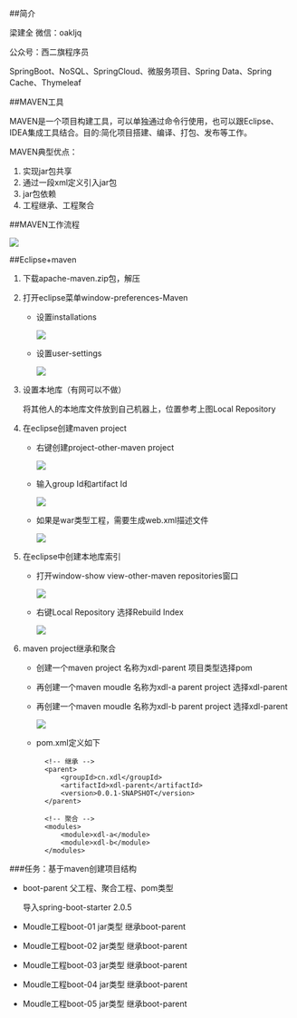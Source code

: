 ##简介

梁建全  微信：oakljq

公众号：西二旗程序员

SpringBoot、NoSQL、SpringCloud、微服务项目、Spring Data、Spring Cache、Thymeleaf

##MAVEN工具

MAVEN是一个项目构建工具，可以单独通过命令行使用，也可以跟Eclipse、IDEA集成工具结合。目的:简化项目搭建、编译、打包、发布等工作。

MAVEN典型优点：

1. 实现jar包共享
2. 通过一段xml定义引入jar包
3. jar包依赖
4. 工程继承、工程聚合


##MAVEN工作流程

![](maven.png)

##Eclipse+maven

1. 下载apache-maven.zip包，解压
2. 打开eclipse菜单window-preferences-Maven

	- 设置installations
	
		![](eclipse-1.png)

	- 设置user-settings

		![](eclipse-2.png)

3. 设置本地库（有网可以不做）

	将其他人的本地库文件放到自己机器上，位置参考上图Local Repository

4. 在eclipse创建maven project

	- 右键创建project-other-maven project

		![](eclipse-3.png)

	- 输入group Id和artifact Id

		![](eclipse-4.png)

	- 如果是war类型工程，需要生成web.xml描述文件

		![](eclipse-5.png)

5. 在eclipse中创建本地库索引

	- 打开window-show view-other-maven repositories窗口

		![](eclipse-6.png)

	- 右键Local Repository 选择Rebuild Index

		![](eclipse-7.png)

6. maven project继承和聚合

	- 创建一个maven project 名称为xdl-parent 项目类型选择pom
	- 再创建一个maven moudle 名称为xdl-a parent project 选择xdl-parent
	- 再创建一个maven moudle 名称为xdl-b parent project 选择xdl-parent

		![](eclipse-8.png)

	- pom.xml定义如下

			<!-- 继承 -->
			<parent>
				<groupId>cn.xdl</groupId>
				<artifactId>xdl-parent</artifactId>
				<version>0.0.1-SNAPSHOT</version>
			</parent>

			<!-- 聚合 -->
			<modules>
				<module>xdl-a</module>
				<module>xdl-b</module>
			</modules>



###任务：基于maven创建项目结构

- boot-parent 父工程、聚合工程、pom类型

	导入spring-boot-starter  2.0.5

- Moudle工程boot-01 jar类型 继承boot-parent 
- Moudle工程boot-02 jar类型 继承boot-parent 
- Moudle工程boot-03 jar类型 继承boot-parent 
- Moudle工程boot-04 jar类型 继承boot-parent 
- Moudle工程boot-05 jar类型 继承boot-parent 


